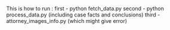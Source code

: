 This is how to run :
first - python fetch_data.py 
second - python process_data.py (including case facts and conclusions)
third - attorney_images_info.py (which might give error)
